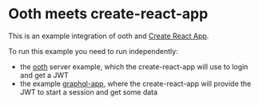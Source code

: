# Ooth meets create-react-app

This is an example integration of ooth and [Create React App](https://github.com/facebookincubator/create-react-app).

To run this example you need to run independently:

* the [ooth](../ooth) server example, which the create-react-app will use to login and get a JWT
* the example [graphql-app](../graphql-app), where the create-react-app will provide the JWT to start a session and get some data